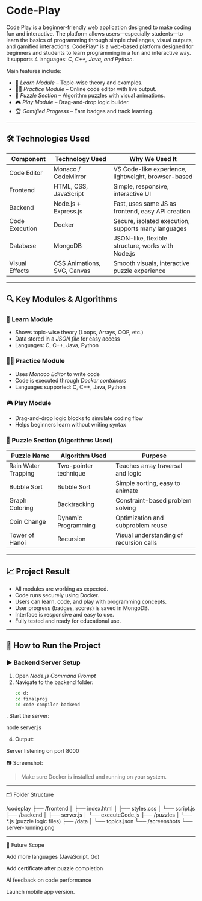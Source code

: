 # Code-Play
Code Play is a beginner-friendly web application designed to make coding fun and interactive. The platform allows users—especially students—to learn the basics of programming through simple challenges, visual outputs, and gamified interactions.
CodePlay* is a web-based platform designed for beginners and students to learn programming in a fun and interactive way.  
It supports 4 languages: *C, C++, Java, and Python*.

Main features include:
- 📖 *Learn Module* – Topic-wise theory and examples.
- 🧑‍💻 *Practice Module* – Online code editor with live output.
- 🧠 *Puzzle Section* – Algorithm puzzles with visual animations.
- 🎮 *Play Module* – Drag-and-drop logic builder.
- 🏆 *Gamified Progress* – Earn badges and track learning.

---

## 🛠 Technologies Used

| Component        | Technology Used               | Why We Used It                                   |
|------------------|-------------------------------|--------------------------------------------------|
| Code Editor      | Monaco / CodeMirror           | VS Code-like experience, lightweight, browser-based |
| Frontend         | HTML, CSS, JavaScript         | Simple, responsive, interactive UI               |
| Backend          | Node.js + Express.js          | Fast, uses same JS as frontend, easy API creation |
| Code Execution   | Docker                        | Secure, isolated execution, supports many languages |
| Database         | MongoDB                       | JSON-like, flexible structure, works with Node.js |
| Visual Effects   | CSS Animations, SVG, Canvas   | Smooth visuals, interactive puzzle experience     |

---

## 🔍 Key Modules & Algorithms

### 📖 Learn Module
- Shows topic-wise theory (Loops, Arrays, OOP, etc.)
- Data stored in a *JSON file* for easy access
- Languages: C, C++, Java, Python

### 🧑‍💻 Practice Module
- Uses *Monaco Editor* to write code
- Code is executed through *Docker containers*
- Languages supported: C, C++, Java, Python

### 🎮 Play Module
- Drag-and-drop logic blocks to simulate coding flow
- Helps beginners learn without writing syntax

### 🧩 Puzzle Section (Algorithms Used)

| Puzzle Name         | Algorithm Used       | Purpose                                   |
|---------------------|----------------------|-------------------------------------------|
| Rain Water Trapping | Two-pointer technique| Teaches array traversal and logic          |
| Bubble Sort         | Bubble Sort          | Simple sorting, easy to animate           |
| Graph Coloring      | Backtracking         | Constraint-based problem solving          |
| Coin Change         | Dynamic Programming  | Optimization and subproblem reuse         |
| Tower of Hanoi      | Recursion            | Visual understanding of recursion calls   |

---

## 📈 Project Result

- All modules are working as expected.
- Code runs securely using Docker.
- Users can learn, code, and play with programming concepts.
- User progress (badges, scores) is saved in MongoDB.
- Interface is responsive and easy to use.
- Fully tested and ready for educational use.

---

## 🧪 How to Run the Project

### ▶️ Backend Server Setup

1. Open *Node.js Command Prompt*
2. Navigate to the backend folder:
   ```bash
   cd d:
   cd finalproj
   cd code-compiler-backend

. Start the server:

node server.js


4. Output:

Server listening on port 8000



📷 Screenshot:



> Make sure Docker is installed and running on your system.




---

🗂 Folder Structure

/codeplay
  ├── /frontend
  │   ├── index.html
  │   ├── styles.css
  │   └── script.js
  ├── /backend
  │   ├── server.js
  │   └── executeCode.js
  ├── /puzzles
  │   └── *.js (puzzle logic files)
  ├── /data
  │   └── topics.json
  └── /screenshots
      └── server-running.png


---

🔮 Future Scope

Add more languages (JavaScript, Go)

Add certificate after puzzle completion

AI feedback on code performance

Launch mobile app version.
